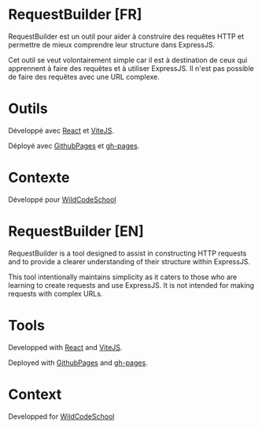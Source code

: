 # RequestBuilder [FR]

RequestBuilder est un outil pour aider à construire des requêtes HTTP et permettre de mieux comprendre leur structure dans ExpressJS.

Cet outil se veut volontairement simple car il est à destination de ceux qui apprennent à faire des requêtes et à utiliser ExpressJS. Il n'est pas possible de faire des requêtes avec une URL complexe.

# Outils

Développé avec [React](https://react.dev/) et [ViteJS](https://vitejs.dev/guide/).

Déployé avec [GithubPages](https://pages.github.com/) et [gh-pages](https://www.npmjs.com/package/gh-pages).

# Contexte

Développé pour [WildCodeSchool](https://www.wildcodeschool.com/fr-fr/)

# RequestBuilder [EN]

RequestBuilder is a tool designed to assist in constructing HTTP requests and to provide a clearer understanding of their structure within ExpressJS.

This tool intentionally maintains simplicity as it caters to those who are learning to create requests and use ExpressJS. It is not intended for making requests with complex URLs.

# Tools

Developped with [React](https://react.dev/) and [ViteJS](https://vitejs.dev/guide/).

Deployed with [GithubPages](https://pages.github.com/) and [gh-pages](https://www.npmjs.com/package/gh-pages).

# Context

Developped for [WildCodeSchool](https://www.wildcodeschool.com/fr-fr/)
